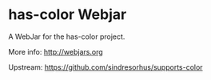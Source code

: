 has-color Webjar
==================

A WebJar for the has-color project.

More info: http://webjars.org

Upstream: https://github.com/sindresorhus/supports-color
